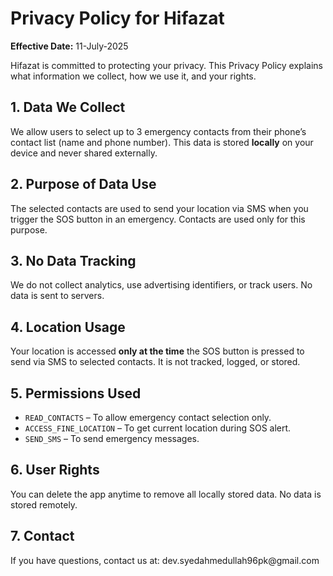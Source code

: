 <!DOCTYPE html>
<html lang="en">
<body>
  <h1>Privacy Policy for Hifazat</h1>
  <p><strong>Effective Date:</strong> 11-July-2025</p>

  <p>Hifazat is committed to protecting your privacy. This Privacy Policy explains what information we collect, how we use it, and your rights.</p>

  <h2>1. Data We Collect</h2>
  <p>We allow users to select up to 3 emergency contacts from their phone’s contact list (name and phone number). This data is stored <strong>locally</strong> on your device and never shared externally.</p>

  <h2>2. Purpose of Data Use</h2>
  <p>The selected contacts are used to send your location via SMS when you trigger the SOS button in an emergency. Contacts are used only for this purpose.</p>

  <h2>3. No Data Tracking</h2>
  <p>We do not collect analytics, use advertising identifiers, or track users. No data is sent to servers.</p>

  <h2>4. Location Usage</h2>
  <p>Your location is accessed <strong>only at the time</strong> the SOS button is pressed to send via SMS to selected contacts. It is not tracked, logged, or stored.</p>

  <h2>5. Permissions Used</h2>
  <ul>
    <li><code>READ_CONTACTS</code> – To allow emergency contact selection only.</li>
    <li><code>ACCESS_FINE_LOCATION</code> – To get current location during SOS alert.</li>
    <li><code>SEND_SMS</code> – To send emergency messages.</li>
  </ul>

  <h2>6. User Rights</h2>
  <p>You can delete the app anytime to remove all locally stored data. No data is stored remotely.</p>

  <h2>7. Contact</h2>
  <p>If you have questions, contact us at: dev.syedahmedullah96pk@gmail.com</p>
</body>
</html>
